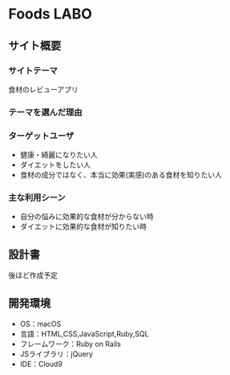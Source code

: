 # Foods LABO

## サイト概要
### サイトテーマ
食材のレビューアプリ

### テーマを選んだ理由

### ターゲットユーザ
- 健康・綺麗になりたい人
- ダイエットをしたい人
- 食材の成分ではなく、本当に効果(実感)のある食材を知りたい人

### 主な利用シーン
- 自分の悩みに効果的な食材が分からない時
- ダイエットに効果的な食材が知りたい時

## 設計書
後ほど作成予定

## 開発環境
- OS：macOS
- 言語：HTML,CSS,JavaScript,Ruby,SQL
- フレームワーク：Ruby on Rails
- JSライブラリ：jQuery
- IDE：Cloud9